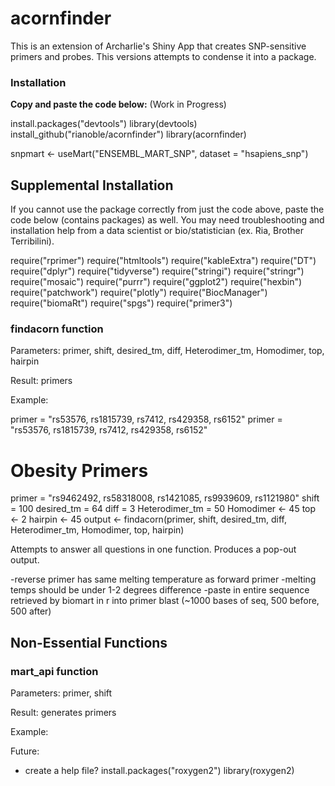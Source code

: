 # acornfinder

This is an extension of Archarlie's Shiny App that creates SNP-sensitive primers and probes. This versions attempts to condense it into a package.

### Installation

**Copy and paste the code below:** (Work in Progress)

install.packages("devtools")
library(devtools)
install_github("rianoble/acornfinder")
library(acornfinder)

snpmart <- useMart("ENSEMBL_MART_SNP", dataset = "hsapiens_snp")


## Supplemental Installation

If you cannot use the package correctly from just the code above, paste the code below (contains packages) as well. You may need troubleshooting and installation help from a data scientist or bio/statistician (ex. Ria, Brother Terribilini).

require("rprimer")
require("htmltools")
require("kableExtra")
require("DT")
require("dplyr")
require("tidyverse")
require("stringi")
require("stringr")
require("mosaic")
require("purrr")
require("ggplot2")
require("hexbin")
require("patchwork")
require("plotly")
require("BiocManager")
require("biomaRt")
require("spgs")
require("primer3")


### findacorn function

Parameters: primer, shift, desired_tm, diff, Heterodimer_tm, Homodimer, top, hairpin

Result: primers

Example: 

primer = "rs53576, rs1815739, rs7412, rs429358, rs6152"
primer = "rs53576, rs1815739, rs7412, rs429358, rs6152"
# Obesity Primers
primer = "rs9462492, rs58318008, rs1421085, rs9939609, rs1121980"
shift = 100
desired_tm = 64
diff = 3
Heterodimer_tm = 50
Homodimer <- 45
top <- 2
hairpin <- 45
output <- findacorn(primer, shift, desired_tm, diff, Heterodimer_tm, Homodimer, top, hairpin)

Attempts to answer all questions in one function. Produces a pop-out output.

-reverse primer has same melting temperature as forward primer
-melting temps should be under 1-2 degrees difference
-paste in entire sequence retrieved by biomart in r into primer blast (~1000 bases of seq, 500 before, 500 after)

## Non-Essential Functions

### mart_api function

Parameters: primer, shift

Result: generates primers

Example: 

Future:
- create a help file?
install.packages("roxygen2")
library(roxygen2)
